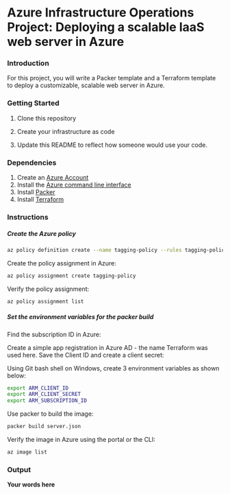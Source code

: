 # Azure Infrastructure Operations Project: Deploying a scalable IaaS web server in Azure

### Introduction
For this project, you will write a Packer template and a Terraform template to deploy a customizable, scalable web server in Azure.

### Getting Started
1. Clone this repository

2. Create your infrastructure as code

3. Update this README to reflect how someone would use your code.

### Dependencies
1. Create an [Azure Account](https://portal.azure.com) 
2. Install the [Azure command line interface](https://docs.microsoft.com/en-us/cli/azure/install-azure-cli?view=azure-cli-latest)
3. Install [Packer](https://www.packer.io/downloads)
4. Install [Terraform](https://www.terraform.io/downloads.html)

### Instructions
##### Create the Azure policy
```bash
az policy definition create --name tagging-policy --rules tagging-policy.json
```
Create the policy assignment in Azure:
```bash
az policy assignment create tagging-policy
```

Verify the policy assignment:
```bash
az policy assignment list
```
##### Set the environment variables for the packer build
Find the subscription ID in Azure:

Create a simple app registration in Azure AD - the name Terraform was used here. Save the Client ID and create a client secret:

Using Git bash shell on Windows, create 3 environment variables as shown below:
```bash
export ARM_CLIENT_ID
export ARM_CLIENT_SECRET
export ARM_SUBSCRIPTION_ID
```
Use packer to build the image:
```bash
packer build server.json
```
Verify the image in Azure using the portal or the CLI:
```bash
az image list
```

### Output
**Your words here**

